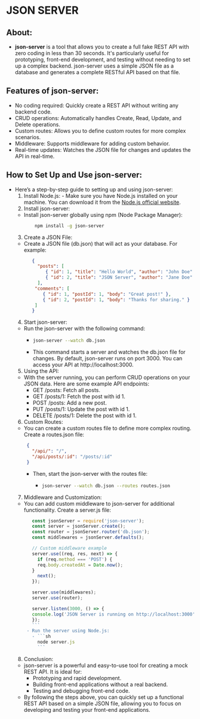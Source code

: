 # JSON SERVER
## About:
 - <b>json-server</b> is a tool that allows you to create a full fake REST API with zero coding in less than 30 seconds. It's particularly useful for prototyping, front-end development, and testing without needing to set up a complex backend. json-server uses a simple JSON file as a database and generates a complete RESTful API based on that file.
## Features of json-server:
 - No coding required: Quickly create a REST API without writing any backend code.
 - CRUD operations: Automatically handles Create, Read, Update, and Delete operations.
 - Custom routes: Allows you to define custom routes for more complex scenarios.
 - Middleware: Supports middleware for adding custom behavior.
 - Real-time updates: Watches the JSON file for changes and updates the API in real-time.
## How to Set Up and Use json-server:
 - Here’s a step-by-step guide to setting up and using json-server:
     1. Install Node.js:
       - Make sure you have Node.js installed on your machine. You can download it from the [Node.js official website](https://nodejs.org/en).
     2.  Install json-server:
     - Install json-server globally using npm (Node Package Manager):
        ```sh
            npm install -g json-server
        ```
     3. Create a JSON File:
     - Create a JSON file (db.json) that will act as your database. For example:
        ```json
           {
             "posts": [
                { "id": 1, "title": "Hello World", "author": "John Doe" },
                { "id": 2, "title": "JSON Server", "author": "Jane Doe" }
             ],
            "comments": [
               { "id": 1, "postId": 1, "body": "Great post!" },
               { "id": 2, "postId": 1, "body": "Thanks for sharing." }
            ]
           }
        ```
      4. Start json-server:
      - Run the json-server with the following command:
        - ```sh
          json-server --watch db.json
          ```
        - This command starts a server and watches the db.json file for changes. By default, json-server 
          runs on port 3000. You can access your API at http://localhost:3000.
      5. Using the API:
      - With the server running, you can perform CRUD operations on your JSON data. Here are some example API endpoints:
         - GET /posts: Fetch all posts.
         - GET /posts/1: Fetch the post with id 1.
         - POST /posts: Add a new post.
         - PUT /posts/1: Update the post with id 1.
         - DELETE /posts/1: Delete the post with id 1.
      6. Custom Routes:
      - You can create a custom routes file to define more complex routing. Create a routes.json file:
          ```json
           {
             "/api/": "/",
             "/api/posts/:id": "/posts/:id"
           }
           ```
         - Then, start the json-server with the routes file:
           - ```sh
             json-server --watch db.json --routes routes.json
             ```
      7. Middleware and Customization:
      - You can add custom middleware to json-server for additional functionality. Create a server.js file:
         ```js
            const jsonServer = require('json-server');
            const server = jsonServer.create();
            const router = jsonServer.router('db.json');
            const middlewares = jsonServer.defaults();

            // Custom middleware example
            server.use((req, res, next) => {
              if (req.method === 'POST') {
              req.body.createdAt = Date.now();
            }
              next();
            });

            server.use(middlewares);
            server.use(router);

            server.listen(3000, () => {
            console.log('JSON Server is running on http://localhost:3000');
            });
            ```
          - Run the server using Node.js:
            - ```sh
              node server.js
              ```
      8. Conclusion:
      - json-server is a powerful and easy-to-use tool for creating a mock REST API. It is ideal for:
         - Prototyping and rapid development.
         - Building front-end applications without a real backend.
         - Testing and debugging front-end code.
      - By following the steps above, you can quickly set up a functional REST API based on a simple JSON file, allowing you to focus on developing and testing your front-end applications.





          
         
